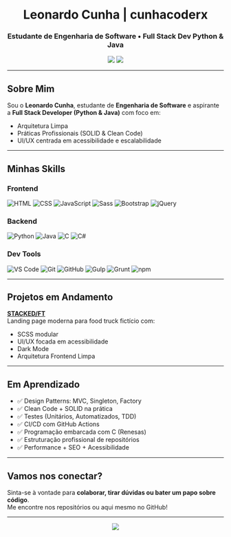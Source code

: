 <!-- BANNER: Pode ser uma imagem customizada ou gerada no Canva com seu avatar e o texto: "Engenheiro de Software • Full Stack Python & Java" -->

<h1 align="center">Leonardo Cunha | cunhacoderx</h1>
<h3 align="center">Estudante de Engenharia de Software • Full Stack Dev Python & Java</h3>

<p align="center">
  <img src="https://img.shields.io/badge/Stack-Frontend%20%7C%20Backend-242424?style=for-the-badge&logo=visualstudiocode&logoColor=white" />
  <img src="https://img.shields.io/badge/OS-Fedora%20%7C%20Linux%20%7C%20Windows-242424?style=for-the-badge&logo=linux&logoColor=white" />
</p>

---

## Sobre Mim

Sou o **Leonardo Cunha**, estudante de **Engenharia de Software** e aspirante a **Full Stack Developer (Python & Java)** com foco em:

- Arquitetura Limpa
- Práticas Profissionais (SOLID & Clean Code)
- UI/UX centrada em acessibilidade e escalabilidade

---

## Minhas Skills

### Frontend
![HTML](https://img.shields.io/badge/-HTML5-E34F26?style=flat&logo=html5&logoColor=white)
![CSS](https://img.shields.io/badge/-CSS3-1572B6?style=flat&logo=css3)
![JavaScript](https://img.shields.io/badge/-JavaScript-F7DF1E?style=flat&logo=javascript&logoColor=black)
![Sass](https://img.shields.io/badge/-Sass-CC6699?style=flat&logo=sass&logoColor=white)
![Bootstrap](https://img.shields.io/badge/-Bootstrap-7952B3?style=flat&logo=bootstrap&logoColor=white)
![jQuery](https://img.shields.io/badge/-jQuery-0769AD?style=flat&logo=jquery&logoColor=white)

### Backend
![Python](https://img.shields.io/badge/-Python-3776AB?style=flat&logo=python&logoColor=white)
![Java](https://img.shields.io/badge/-Java-007396?style=flat&logo=java&logoColor=white)
![C](https://img.shields.io/badge/-C-00599C?style=flat&logo=c&logoColor=white)
![C#](https://img.shields.io/badge/-CSharp-239120?style=flat&logo=c#&logoColor=white)

### Dev Tools
![VS Code](https://img.shields.io/badge/-VSCode-007ACC?style=flat&logo=visualstudiocode)
![Git](https://img.shields.io/badge/-Git-F05032?style=flat&logo=git&logoColor=white)
![GitHub](https://img.shields.io/badge/-GitHub-181717?style=flat&logo=github)
![Gulp](https://img.shields.io/badge/-Gulp-CF4647?style=flat&logo=gulp&logoColor=white)
![Grunt](https://img.shields.io/badge/-Grunt-FBA919?style=flat&logo=grunt&logoColor=black)
![npm](https://img.shields.io/badge/-npm-CB3837?style=flat&logo=npm)

---

## Projetos em Andamento

[**STACKED/FT**](https://github.com/cunhacoderx/stacked-ft)  
Landing page moderna para food truck fictício com:

- SCSS modular
- UI/UX focada em acessibilidade
- Dark Mode
- Arquitetura Frontend Limpa

---

## Em Aprendizado

- ✅ Design Patterns: MVC, Singleton, Factory
- ✅ Clean Code + SOLID na prática
- ✅ Testes (Unitários, Automatizados, TDD)
- ✅ CI/CD com GitHub Actions
- ✅ Programação embarcada com C (Renesas)
- ✅ Estruturação profissional de repositórios
- ✅ Performance + SEO + Acessibilidade

---

## Vamos nos conectar?

Sinta-se à vontade para **colaborar, tirar dúvidas ou bater um papo sobre código**.  
Me encontre nos repositórios ou aqui mesmo no GitHub!

---

<p align="center">
  <img src="https://img.shields.io/badge/cunhacoderx-Full%20Stack%20Dev-242424?style=for-the-badge&logo=github" />
</p>

